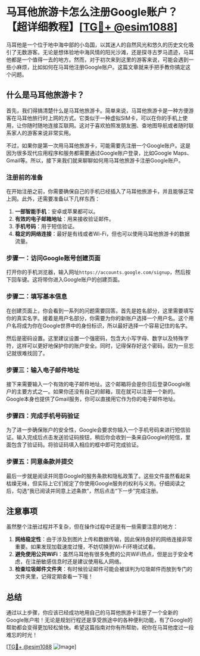 # 马耳他旅游卡怎么注册Google账户？【超详细教程】[[TG💪+ @esim1088](https://t.me/s/esim1088)]

马耳他是一个位于地中海中部的小岛国，以其迷人的自然风光和悠久的历史文化吸引了无数游客。无论是想体验地中海风情的阳光沙滩，还是探寻古罗马遗迹，马耳他都是一个值得一去的地方。然而，对于初次来到这里的游客来说，可能会遇到一些小麻烦，比如如何在马耳他注册Google账户。这篇文章就来手把手教你搞定这个问题。

## 什么是马耳他旅游卡？

首先，我们得搞清楚什么是马耳他旅游卡。简单来说，马耳他旅游卡是一种方便游客在马耳他旅行时上网的方式。它类似于一种虚拟SIM卡，可以在你的手机上使用，让你随时随地连接互联网。这对于喜欢拍照发朋友圈、查地图导航或者随时联系家人的游客来说非常实用。

不过，如果你是第一次用马耳他旅游卡，可能需要先注册一个Google账户。这是因为很多现代应用程序和服务都需要通过Google账户登录，比如Google Maps、Gmail等。所以，接下来我们就来聊聊如何用马耳他旅游卡注册Google账户。

### 注册前的准备

在开始注册之前，你需要确保自己的手机已经插入了马耳他旅游卡，并且能够正常上网。此外，还需要准备以下几样东西：

1. **一部智能手机**：安卓或苹果都可以。
2. **有效的电子邮箱地址**：用来接收验证邮件。
3. **手机号码**：用于短信验证。
4. **稳定的网络连接**：最好是有线或者Wi-Fi，但也可以使用马耳他旅游卡的数据流量。

### 步骤一：访问Google账号创建页面

打开你的手机浏览器，输入网址`https://accounts.google.com/signup`，然后按下回车键。这将带你进入Google账户的创建页面。

### 步骤二：填写基本信息

在创建页面上，你会看到一系列的问题需要回答。首先是姓名部分，这里需要填写你的真实名字。接着是用户名部分，你需要为你的新账户选择一个用户名。这个用户名将成为你在Google世界中的身份标识，所以最好选择一个容易记住的名字。

然后是密码设置。这里建议设置一个强密码，包含大小写字母、数字以及特殊字符，这样可以更好地保护你的账户安全。同时，记得保存好这个密码，因为一旦忘记就很难找回了。

### 步骤三：输入电子邮件地址

接下来需要输入一个有效的电子邮件地址。这个邮箱将会是你日后登录Google账户的主要方式之一。如果你还没有自己的邮箱，现在就可以注册一个新的。Google本身也提供了Gmail服务，你可以直接用它作为你的电子邮件地址。

### 步骤四：完成手机号码验证

为了进一步确保账户的安全性，Google会要求你输入一个手机号码来进行短信验证。输入完成后点击发送验证码按钮，稍后你会收到一条来自Google的短信，里面包含了验证码。将验证码填入相应的框中即可完成验证。

### 步骤五：同意条款并提交

最后一步就是阅读并同意Google的服务条款和隐私政策了。这些文件虽然看起来枯燥无味，但实际上它们规定了你使用Google服务的权利与义务。仔细阅读之后，勾选“我已阅读并同意上述条款”，然后点击“下一步”完成注册。

## 注意事项

虽然整个注册过程并不复杂，但在操作过程中还是有一些需要注意的地方：

1. **网络稳定性**：由于涉及到图片上传和数据传输，因此保持良好的网络连接非常重要。如果发现加载速度过慢，不妨切换到Wi-Fi环境试试看。
2. **避免使用公共WiFi**：虽然马耳他有很多免费的公共WiFi热点，但是出于安全考虑，在注册敏感信息时还是建议使用私人网络。
3. **检查垃圾邮件文件夹**：有时候验证邮件可能会被误判为垃圾邮件而放到专门的文件夹里，记得定期查看一下哦！

## 总结

通过以上步骤，你应该已经成功地用自己的马耳他旅游卡注册了一个全新的Google账户啦！无论是规划行程还是享受旅途中的各种便利功能，有了Google的帮助都会变得更加轻松愉快。希望这篇指南对你有所帮助，祝你在马耳他度过一段难忘的时光！

[[TG💪+ @esim1088](https://t.me/s/esim1088) ![Image](https://i.postimg.cc/4NQfJmqS/Snipaste-2025-05-13-00-14-12.png)]